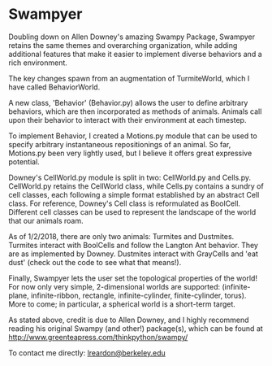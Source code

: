 # Swampyer
Doubling down on Allen Downey's amazing Swampy Package, Swampyer retains the same themes and overarching organization, while adding additional features that make it easier to implement diverse behaviors and a rich environment.

The key changes spawn from an augmentation of TurmiteWorld, which I have called BehaviorWorld.

A new class, 'Behavior' (Behavior.py) allows the user to define arbitrary behaviors, which are then incorporated as methods of animals. Animals call upon their behavior to interact with their environment at each timestep.

To implement Behavior, I created a Motions.py module that can be used to specify arbitrary instantaneous repositionings of an animal. So far, Motions.py been very lightly used, but I believe it offers great expressive potential.

Downey's CellWorld.py module is split in two: CellWorld.py and Cells.py. CellWorld.py retains the CellWorld class, while Cells.py contains a sundry of cell classes, each following a simple format established by an abstract Cell class. For reference, Downey's Cell class is reformulated as BoolCell. Different cell classes can be used to represent the landscape of the world that our animals roam.

As of 1/2/2018, there are only two animals: Turmites and Dustmites. Turmites interact with BoolCells and follow the Langton Ant behavior. They are as implemented by Downey. Dustmites interact with GrayCells and 'eat dust' (check out the code to see what that means!).

Finally, Swampyer lets the user set the topological properties of the world! For now only very simple, 2-dimensional worlds are supported: (infinite-plane, infinite-ribbon, rectangle, infinite-cylinder, finite-cylinder, torus). More to come; in particular, a spherical world is a short-term target.

As stated above, credit is due to Allen Downey, and I highly recommend reading his original Swampy (and other!) package(s), which can be found at http://www.greenteapress.com/thinkpython/swampy/

To contact me directly: lreardon@berkeley.edu
